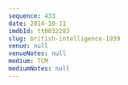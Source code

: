 ```yaml
---
sequence: 433
date: 2014-10-11
imdbId: tt0032283
slug: british-intelligence-1939
venue: null
venueNotes: null
medium: TCM
mediumNotes: null
---
```

